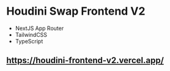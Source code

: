 # Houdini Swap Frontend V2
- NextJS App Router
- TailwindCSS
- TypeScript

## https://houdini-frontend-v2.vercel.app/

